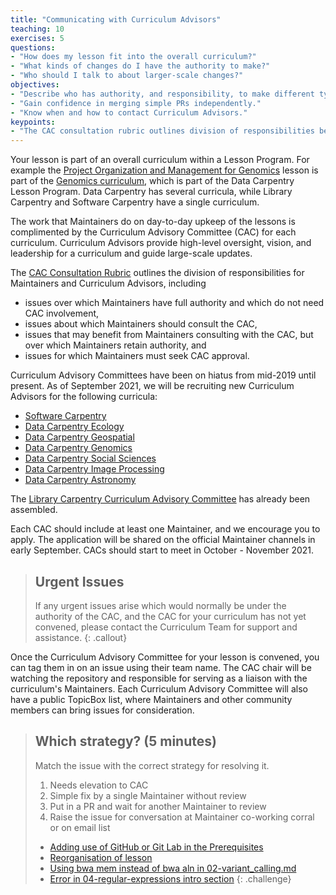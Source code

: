 ```yaml
---
title: "Communicating with Curriculum Advisors"
teaching: 10
exercises: 5
questions:
- "How does my lesson fit into the overall curriculum?"
- "What kinds of changes do I have the authority to make?"
- "Who should I talk to about larger-scale changes?"
objectives:
- "Describe who has authority, and responsibility, to make different types of decisions." 
- "Gain confidence in merging simple PRs independently." 
- "Know when and how to contact Curriculum Advisors."
keypoints:
- "The CAC consultation rubric outlines division of responsibilities between Maintainers and Curriculum Advisors."
---
```


Your lesson is part of an overall curriculum within a Lesson Program. For example
the [Project Organization and Management for Genomics](https://datacarpentry.org/organization-genomics/) lesson
is part of the [Genomics curriculum](https://datacarpentry.org/genomics-workshop/), 
which is part of the Data Carpentry Lesson Program. Data Carpentry has several curricula, 
while Library Carpentry and Software Carpentry have a single curriculum. 

The work that Maintainers do on day-to-day upkeep of the lessons
is complimented by the Curriculum Advisory Committee (CAC) for 
each curriculum. Curriculum Advisors provide high-level oversight, vision, and leadership 
for a curriculum and guide large-scale updates.

The [CAC Consultation Rubric](https://docs.carpentries.org/topic_folders/lesson_development/cac-consult-rubric.html) outlines the division of
responsibilities for Maintainers and Curriculum Advisors, including
- issues over which Maintainers have full authority and which do not need CAC involvement,
- issues about which Maintainers should consult the CAC,
- issues that may benefit from Maintainers consulting with the CAC, but over which Maintainers retain authority, and 
- issues for which Maintainers must seek CAC approval.

Curriculum Advisory Committees have been on hiatus from mid-2019 until present. 
As of September 2021, we will be recruiting new Curriculum Advisors for the following curricula:

- [Software Carpentry](https://carpentries.org/workshops-curricula/#swc-all)
- [Data Carpentry Ecology](https://carpentries.org/workshops-curricula/#dc-ecology)
- [Data Carpentry Geospatial](https://carpentries.org/workshops-curricula/#dc-geospatial)
- [Data Carpentry Genomics](https://carpentries.org/workshops-curricula/#dc-genomics)
- [Data Carpentry Social Sciences](https://carpentries.org/workshops-curricula/#dc-socialsci)
- [Data Carpentry Image Processing](https://datacarpentry.org/image-processing/)
- [Data Carpentry Astronomy](https://datacarpentry.org/astronomy-python/)

The [Library Carpentry Curriculum Advisory Committee](https://librarycarpentry.org/cac/) has 
already been assembled. 

Each CAC should include at least one Maintainer, and we encourage you to apply. The application
will be shared on the official Maintainer channels in early September. CACs should start 
to meet in October - November 2021.

> ## Urgent Issues
> If any urgent issues arise which would normally be under the authority of the CAC,
> and the CAC for your curriculum has not yet convened, please contact
> the Curriculum Team for support and assistance. 
{: .callout}

Once the Curriculum Advisory Committee for your lesson is convened, you can
tag them in on an issue using their team name. The CAC chair will be watching the
repository and responsible for serving as a liaison with the curriculum's Maintainers. 
Each Curriculum Advisory Committee will also have a public TopicBox list, where
Maintainers and other community members can bring issues for consideration.

> ## Which strategy? (5 minutes)
> Match the issue with the correct strategy for resolving it. 
> 
> 1. Needs elevation to CAC
> 1. Simple fix by a single Maintainer without review
> 1. Put in a PR and wait for another Maintainer to review
> 1. Raise the issue for conversation at Maintainer co-working corral or on email list
> 
> - [Adding use of GitHub or Git Lab in the Prerequisites](https://github.com/swcarpentry/python-novice-gapminder/issues/557)
> - [Reorganisation of lesson](https://github.com/swcarpentry/python-novice-gapminder/issues/548)
> - [Using bwa mem instead of bwa aln in 02-variant_calling.md](https://github.com/datacarpentry/wrangling-genomics/issues/111)
> - [Error in 04-regular-expressions intro section](https://github.com/LibraryCarpentry/lc-data-intro/issues/111)
{: .challenge}
